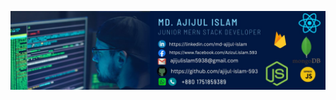 [![Header](https://github.com/ajijul-islam-5938/ajijul-islam-5938/blob/e95f90164aaf8860be3e7c8440467ca093291e55/banner.jpg "Header")](https://martinheinz.dev/)
